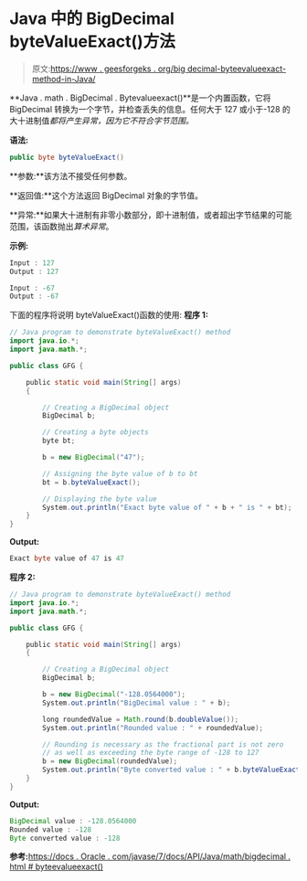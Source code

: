# Java 中的 BigDecimal byteValueExact()方法

> 原文:[https://www . geesforgeks . org/big decimal-byteevalueexact-method-in-Java/](https://www.geeksforgeeks.org/bigdecimal-bytevalueexact-method-in-java/)

**Java . math . BigDecimal . Bytevalueexact()**是一个内置函数，它将 BigDecimal 转换为一个字节，并检查丢失的信息。任何大于 127 或小于-128 的大十进制值*都将产生异常，因为它不符合字节范围。*

**语法:**

```java
public byte byteValueExact()
```

**参数:**该方法不接受任何参数。

**返回值:**这个方法返回 BigDecimal 对象的字节值。

**异常:**如果大十进制有非零小数部分，即十进制值，或者超出字节结果的可能范围，该函数抛出*算术异常*。

**示例:**

```java
Input : 127
Output : 127

Input : -67
Output : -67

```

下面的程序将说明 byteValueExact()函数的使用:
**程序 1:**

```java
// Java program to demonstrate byteValueExact() method
import java.io.*;
import java.math.*;

public class GFG {

    public static void main(String[] args)
    {

        // Creating a BigDecimal object
        BigDecimal b;

        // Creating a byte objects
        byte bt;

        b = new BigDecimal("47");

        // Assigning the byte value of b to bt
        bt = b.byteValueExact();

        // Displaying the byte value
        System.out.println("Exact byte value of " + b + " is " + bt);
    }
}
```

**Output:**

```java
Exact byte value of 47 is 47

```

**程序 2:**

```java
// Java program to demonstrate byteValueExact() method
import java.io.*;
import java.math.*;

public class GFG {

    public static void main(String[] args)
    {

        // Creating a BigDecimal object
        BigDecimal b;

        b = new BigDecimal("-128.0564000");
        System.out.println("BigDecimal value : " + b);

        long roundedValue = Math.round(b.doubleValue());
        System.out.println("Rounded value : " + roundedValue);

        // Rounding is necessary as the fractional part is not zero
        // as well as exceeding the byte range of -128 to 127
        b = new BigDecimal(roundedValue);
        System.out.println("Byte converted value : " + b.byteValueExact());
    }
}
```

**Output:**

```java
BigDecimal value : -128.0564000
Rounded value : -128
Byte converted value : -128

```

**参考:**[https://docs . Oracle . com/javase/7/docs/API/Java/math/bigdecimal . html # byteevalueexact()](https://docs.oracle.com/javase/7/docs/api/java/math/BigDecimal.html#byteValueExact())